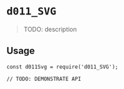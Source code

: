 # `d011_SVG`

> TODO: description

## Usage

```
const d011Svg = require('d011_SVG');

// TODO: DEMONSTRATE API
```
